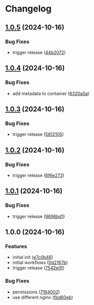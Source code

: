 # Changelog

## [1.0.5](https://github.com/Jmainguy/hey.soh.re/compare/v1.0.4...v1.0.5) (2024-10-16)


### Bug Fixes

* trigger release ([44b2072](https://github.com/Jmainguy/hey.soh.re/commit/44b20722692556c6843f464d7fa40163e720d9d3))

## [1.0.4](https://github.com/Jmainguy/hey.soh.re/compare/v1.0.3...v1.0.4) (2024-10-16)


### Bug Fixes

* add metadata to container ([6320a5a](https://github.com/Jmainguy/hey.soh.re/commit/6320a5a5bd3c05d1cb65053218efd6e841aca1a7))

## [1.0.3](https://github.com/Jmainguy/hey.soh.re/compare/v1.0.2...v1.0.3) (2024-10-16)


### Bug Fixes

* trigger release ([5812105](https://github.com/Jmainguy/hey.soh.re/commit/5812105087d1016a86afca78e430792809db676d))

## [1.0.2](https://github.com/Jmainguy/hey.soh.re/compare/v1.0.1...v1.0.2) (2024-10-16)


### Bug Fixes

* trigger release ([6f6e273](https://github.com/Jmainguy/hey.soh.re/commit/6f6e273639195076a0c202934938ad054d5e857c))

## [1.0.1](https://github.com/Jmainguy/hey.soh.re/compare/v1.0.0...v1.0.1) (2024-10-16)


### Bug Fixes

* trigger release ([9698bd1](https://github.com/Jmainguy/hey.soh.re/commit/9698bd18eed01024709a7eae666656dd7fad1216))

## 1.0.0 (2024-10-16)


### Features

* initial init ([e7c0b48](https://github.com/Jmainguy/hey.soh.re/commit/e7c0b48fa5b2a00aed2a3e187cb8d2fa1bbc2492))
* initial workflows ([0d2167b](https://github.com/Jmainguy/hey.soh.re/commit/0d2167b163e67c7ed7f092ffe7779b3b48d04b05))
* trigger release ([7542e0f](https://github.com/Jmainguy/hey.soh.re/commit/7542e0f34ca24e143f4143be6da39d02ebab6d71))


### Bug Fixes

* permissions ([7164002](https://github.com/Jmainguy/hey.soh.re/commit/716400218be3bf5c5a4f884a787bb5946492eacb))
* use different nginx ([fbd60eb](https://github.com/Jmainguy/hey.soh.re/commit/fbd60ebe366f07258051d6aa24ed318e7c72d8e2))
